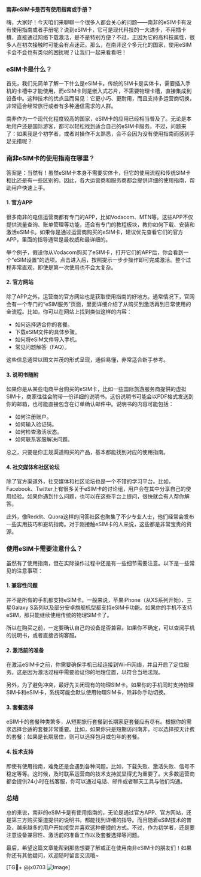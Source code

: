 **南非eSIM卡是否有使用指南或手册？**

嗨，大家好！今天咱们来聊聊一个很多人都会关心的问题——南非的eSIM卡有没有使用指南或者手册呢？说到eSIM卡，它可是现代科技的一大进步，不用插卡槽，直接通过网络下载激活，是不是特别方便？不过，正因为它的高科技属性，很多人在初次接触时可能会有点迷茫。那么，在南非这个多元化的国家，使用eSIM卡会不会也有类似的困扰呢？让我们一起来看看吧！

### eSIM卡是什么？

首先，我们先简单了解一下什么是eSIM卡。传统的SIM卡是实体卡，需要插入手机的卡槽中才能使用，而eSIM卡则是嵌入式芯片，不需要物理卡槽，直接集成到设备中。这种技术的优点显而易见：它更小巧、更耐用，而且支持多运营商切换，非常适合经常旅行或者有多种通信需求的人群。

南非作为一个现代化程度较高的国家，eSIM卡的应用已经相当普及了。无论是本地用户还是国际游客，都可以轻松找到适合自己的eSIM卡服务。不过，问题来了：如果我是个初学者，或者对操作不太熟悉，会不会因为没有使用指南而感到手足无措呢？

### 南非eSIM卡的使用指南在哪里？

答案是：当然有！虽然eSIM卡本身不需要实体卡，但它的使用流程和传统SIM卡相比还是有一些区别的。因此，各大运营商和服务商都会提供详细的使用指南，帮助用户快速上手。

#### 1. **官方APP**
很多南非的电信运营商都有专门的APP，比如Vodacom、MTN等。这些APP不仅提供流量查询、账单管理等功能，还会有专门的教程板块，教你如何下载、安装和激活eSIM卡。如果你是通过运营商购买的eSIM卡，建议优先查看它们的官方APP，里面的指导通常是最权威和最详细的。

举个例子，假设你从Vodacom购买了eSIM卡，打开它们的APP后，你会看到一个“eSIM设置”的选项。点击进入后，按照提示一步步操作即可完成激活。整个过程非常直观，即使是第一次使用也不会太复杂。

#### 2. **官方网站**
除了APP之外，运营商的官方网站也是获取使用指南的好地方。通常情况下，官网会有一个专门的“eSIM服务”页面，里面详细介绍了从购买到激活再到日常使用的全流程。比如，你可以在网站上找到类似这样的内容：

- 如何选择适合你的套餐。
- 下载eSIM文件的具体步骤。
- 如何将eSIM文件导入手机。
- 常见问题解答（FAQ）。

这些信息通常以图文并茂的形式呈现，通俗易懂，非常适合新手参考。

#### 3. **说明书随附**
如果你是从某些电商平台购买的eSIM卡，比如一些国际旅游服务商提供的虚拟SIM卡，商家往往会附带一份详细的说明书。这份说明书可能会以PDF格式发送到你的邮箱，也可能直接包含在订单确认邮件中。说明书的内容可能包括：

- 如何注册账户。
- 如何输入验证码。
- 如何检查激活状态。
- 如何联系客服解决问题。

总之，只要是你正规渠道购买的产品，基本都能找到对应的使用指南。

#### 4. **社交媒体和社区论坛**
除了官方渠道外，社交媒体和社区论坛也是一个不错的学习平台。比如，Facebook、Twitter上有很多关于eSIM卡的讨论组，用户会在其中分享自己的使用经验。如果你遇到什么问题，也可以在这些平台上提问，很快就会有人帮你解答。

此外，像Reddit、Quora这样的问答社区也聚集了不少专业人士，他们经常会发布一些实用技巧和避坑指南。对于刚接触eSIM卡的人来说，这些都是非常宝贵的资源。

### 使用eSIM卡需要注意什么？

虽然有了使用指南，但在实际操作过程中还是有一些细节需要注意。以下是一些常见的注意事项：

#### 1. **兼容性问题**
并不是所有的手机都支持eSIM卡。一般来说，苹果iPhone（从XS系列开始）、三星Galaxy S系列以及部分安卓旗舰机型都支持eSIM卡功能。如果你的手机不支持eSIM，那只能继续使用传统的物理SIM卡了。

所以在购买之前，一定要确认自己的设备是否兼容。如果你不确定，可以查阅手机的说明书，或者直接咨询客服。

#### 2. **激活前的准备**
在激活eSIM卡之前，你需要确保手机已经连接到Wi-Fi网络，并且开启了定位服务。这是因为激活过程中需要验证你的地理位置，以符合当地法规。

另外，为了避免冲突，最好先关闭现有的物理SIM卡。如果你的手机同时支持物理SIM卡和eSIM卡，系统可能会默认使用物理SIM卡，除非你手动切换。

#### 3. **套餐选择**
eSIM卡的套餐种类繁多，从短期旅行套餐到长期家庭套餐应有尽有。根据你的需求选择合适的套餐非常重要。比如，如果你只是短期访问南非，可以选择按天计费的套餐；如果是长期居住，则可以选择包月或包年的套餐。

#### 4. **技术支持**
即使有使用指南，难免还是会遇到各种问题。比如，下载失败、激活失败、信号不稳定等等。这时候，及时联系运营商的技术支持就显得尤为重要了。大多数运营商都会提供24小时在线客服，你可以通过电话、邮件或者聊天工具与他们沟通。

### 总结

总的来说，南非的eSIM卡是有使用指南的，无论是通过官方APP、官方网站，还是第三方购买渠道提供的说明书，都能找到详细的指导。而且随着eSIM技术的普及，越来越多的用户开始接受并喜欢这种便捷的方式。不过，作为初学者，还是要注意设备兼容性、激活前的准备工作以及套餐选择等问题。

最后，希望这篇文章能帮到那些想要了解或正在使用南非eSIM卡的朋友们！如果你还有其他疑问，欢迎随时留言交流哦~

[TG💪+ @jx0703 ![Image](https://github.com/user-attachments/assets/dbca1d08-cadb-493c-b0ec-ad6f7a83f270)]